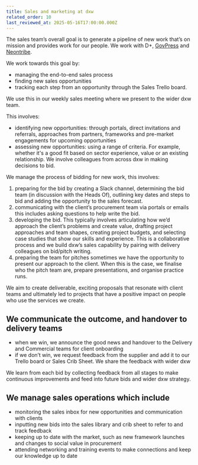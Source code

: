 ```yaml
---
title: Sales and marketing at dxw
related_order: 10
last_reviewed_at: 2025-05-16T17:00:00.000Z
---
```

The sales team’s overall goal is to generate a pipeline of new work that’s on mission and provides work for our people. We work with D+, [GovPress](/govpress-unit/) and [Neontribe](https://www.neontribe.co.uk/).

We work towards this goal by:

* managing the end-to-end sales process
* finding new sales opportunities
* tracking each step from an opportunity through the Sales Trello board.

We use this in our weekly sales meeting where we present to the wider dxw team.

This involves:

* identifying new opportunities: through portals, direct invitations and referrals, approaches from partners, frameworks and pre-market engagements for upcoming opportunities
* assessing new opportunities: using a range of criteria. For example, whether it's a good fit based on sector experience, value or an existing relationship. We involve colleagues from across dxw in making decisions to bid.

We manage the process of bidding for new work, this involves:

1. preparing for the bid by creating a Slack channel, determining the bid team (in discussion with the Heads Of), outlining key dates and steps to bid and adding the opportunity to the sales forecast.
2. communicating with the client’s procurement team via portals or emails this includes asking questions to help write the bid.
3. developing the bid. This typically involves articulating how we’d approach the client’s problems and create value, drafting project approaches and team shapes, creating project budgets, and selecting case studies that show our skills and experience. This is a collaborative process and we build dxw’s sales capability by pairing with delivery colleagues on bid/pitch writing.
4. preparing the team for pitches sometimes we have the opportunity to present our approach to the client. When this is the case, we finalise who the pitch team are, prepare presentations, and organise practice runs.

We aim to create deliverable, exciting proposals that resonate with client teams and ultimately led to projects that have a positive impact on people who use the services we create.

## We communicate the outcome, and handover to delivery teams

* when we win, we announce the good news and handover to the Delivery and Commercial teams for client onboarding
* if we don’t win, we request feedback from the supplier and add it to our Trello board or Sales Crib Sheet. We share the feedback with wider dxw

We learn from each bid by collecting feedback from all stages to make continuous improvements and feed into future bids and wider dxw strategy.

## We manage sales operations which include

* monitoring the sales inbox for new opportunities and communication with clients
* inputting new bids into the sales library and crib sheet to refer to and track feedback
* keeping up to date with the market, such as new framework launches and changes to social value in procurement
* attending networking and training events to make connections and keep our knowledge up to date